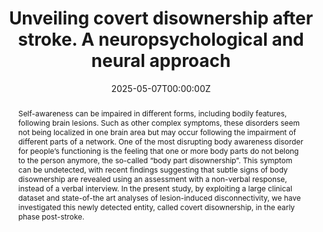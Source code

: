 ---
abstract: Self-awareness can be impaired in different forms, including bodily features, following brain lesions. Such as other complex symptoms, these disorders seem not being localized in one brain area but may occur following the impairment of different parts of a network. One of the most disrupting body awareness disorder for people’s functioning is the feeling that one or more body parts do not belong to the person anymore, the so-called “body part disownership”. This symptom can be undetected, with recent findings suggesting that subtle signs of body disownership are revealed using an assessment with a non-verbal response, instead of a verbal interview. In the present study, by exploiting a large clinical dataset and state-of-the art analyses of lesion-induced disconnectivity, we have investigated this newly detected entity, called covert disownership, in the early phase post-stroke.
authors:
- Eugénie Cataldo
- Eda Tipura
- admin
- Thomas Martin
- Fabien Albert
- Frédéric Assal
- Patrik Vuilleumier
- Roberta Ronchi
date: "2025-05-07T00:00:00Z"
doi: "10.1093/braincomms/fcaf217"
featured: false
image:
  caption: 'Image credit: [**Unsplash**](https://unsplash.com/photos/jdD8gXaTZsc)'
  focal_point: ""
  preview_only: true
projects: []
publication: 'Brain Communications, fcaf217, https://doi.org/10.1093/braincomms/fcaf217'
publication_short: "Brain Comm., fcaf217, https://doi.org/10.1093/braincomms/fcaf217"
publication_types:
- "2"
publishDate: "2025-06-04T00:00:00Z"
slides: 
summary: "After brain damage, patients can experience the lack of ownership of body parts. By exploiting a large dataset and state-of-the-art analyses, Cataldo et al. demonstrate that subtle forms of disownership are undetected post-stroke, and suggest the role of complex bilateral brain networks in the construction of body awareness in humans"
tags: [Bodily self-consciousness, Ownership, Sense of Body, Lesion symptom mapping, connectivity, Structural disconnection, Stroke Patients]
title: Unveiling covert disownership after stroke. A neuropsychological and neural approach
url_code: ""
url_dataset: ""
url_pdf: ""
url_poster: ""
url_project: ""
url_slides: ""
url_source: ""
url_video: ""
---